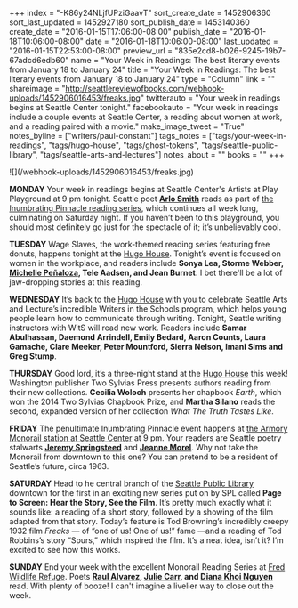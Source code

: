 +++
index = "-K86y24NLjfUPziGaavT"
sort_create_date = 1452906360
sort_last_updated = 1452927180
sort_publish_date = 1453140360
create_date = "2016-01-15T17:06:00-08:00"
publish_date = "2016-01-18T10:06:00-08:00"
date = "2016-01-18T10:06:00-08:00"
last_updated = "2016-01-15T22:53:00-08:00"
preview_url = "835e2cd8-b026-9245-19b7-67adcd6edb60"
name = "Your Week in Readings: The best literary events from January 18 to January 24"
title = "Your Week in Readings: The best literary events from January 18 to January 24"
type = "Column"
link = ""
shareimage = "http://seattlereviewofbooks.com/webhook-uploads/1452906016453/freaks.jpg"
twitterauto = "Your week in readings begins at Seattle Center tonight."
facebookauto = "Your week in readings include a couple events at Seattle Center, a reading about women at work, and a reading paired with a movie."
make_image_tweet = "True"
notes_byline = ["writers/paul-constant"]
tags_notes = ["tags/your-week-in-readings", "tags/hugo-house", "tags/ghost-tokens", "tags/seattle-public-library", "tags/seattle-arts-and-lectures"]
notes_about = ""
books = ""
+++
<p class="image">![](/webhook-uploads/1452906016453/freaks.jpg)</p>

**MONDAY** Your week in readings begins at Seattle Center's Artists at Play Playground at 9 pm tonight. Seattle poet **[Arlo Smith](http://gregbem.com/wordpress/2016/01/07/ghost-tokens-inumbrating-pinnacle-details/)** reads as part of [the Inumbrating Pinnacle reading series](http://seattlereviewofbooks.com/notes/2016/01/15/ghost-tokens-inumbrating-pinnacle-is-a-seven-day-literary-event-in-seattle-center/), which continues all week long, culminating on Saturday night. If you haven’t been to this playground, you should most definitely go just for the spectacle of it; it’s unbelievably cool.

**TUESDAY** Wage Slaves, the work-themed reading series featuring free donuts, happens tonight at the [Hugo House](https://www.facebook.com/events/548671758619719/). Tonight’s event is focused on women in the workplace, and readers include **Sonya Lea, Storme Webber, [Michelle Peñaloza](http://seattlereviewofbooks.com/notes/2015/09/15/we-walk-a-heart-around-lake-union/), Tele Aadsen, and Jean Burnet**. I bet there'll be a lot of jaw-dropping stories at this reading.

**WEDNESDAY** It’s back to the [Hugo House](https://www.facebook.com/events/909125779158570/) with you to celebrate Seattle Arts and Lecture’s incredible Writers in the Schools program, which helps young people learn how to communicate through writing. Tonight, Seattle writing instructors with WitS will read new work. Readers include **Samar Abulhassan, Daemond Arrindell, Emily Bedard, Aaron Counts, Laura Gamache, Clare Meeker, Peter Mountford, Sierra Nelson, Imani Sims and Greg Stump**.

**THURSDAY** Good lord, it’s a three-night stand at the [Hugo House](https://hugohouse.org/event/two-sylvias-press-presents-martha-silano-cecilia-woloch/) this week! Washington publisher Two Sylvias Press presents authors reading from their new collections. **Cecilia Woloch** presents her chapbook *Earth*, which won the 2014 Two Sylvias Chapbook Prize, and **Martha Silano** reads the second, expanded version of her collection *What The Truth Tastes Like*.

**FRIDAY** The penultimate Inumbrating Pinnacle event happens at [the Armory Monorail station at Seattle Center](https://www.facebook.com/events/852248678221412/) at 9 pm. Your readers are Seattle poetry stalwarts [**Jeremy Springsteed**](https://strainedspringsteed.wordpress.com/) and [**Jeanne Morel**](http://www.tarpaulinsky.com/Press/Morel/index.html). Why not take the Monorail from downtown to this one? You can pretend to be a resident of Seattle’s future, circa 1963.

**SATURDAY** Head to he central branch of the [Seattle Public Library](https://www.facebook.com/events/190899077927330/)  downtown for the first in an exciting new series put on by SPL called **Page to Screen: Hear the Story, See the Film**. It’s pretty much exactly what it sounds like: a reading of a short story, followed by a showing of the film adapted from that story. Today’s feature is Tod Browning’s incredibly creepy 1932 film *Freaks* — of “one of us! One of us!” fame —and a reading of Tod Robbins’s story “Spurs,” which inspired the film. It’s a neat idea, isn’t it? I’m excited to see how this works.

**SUNDAY** End your week with the excellent Monorail Reading Series at [Fred Wildlife Refuge](https://www.facebook.com/events/1671816129768820/). Poets **[Raul Alvarez](http://www.raulrafaelalvarez.com/), [Julie Carr](https://www.poets.org/poetsorg/poet/julie-carr), and [Diana Khoi Nguyen](http://dianakhoinguyen.com/)** read. With plenty of booze! I can't imagine a livelier way to close out the week.
